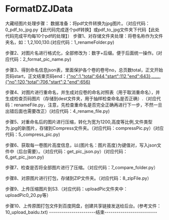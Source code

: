 # FormatDZJData
大藏经图片处理步骤：
数据准备：将pdf文件转换为jpg图片。（对应代码：0_pdf_to_jpg.py【此代码完成逐个pdf转换】或pdf_to_jpg文件夹下代码【此处代码完成平均每10个pdf的处理】）
步骤1、对存储文件夹处理：将卷名称作为文件夹名，如：1,2,100,130.(对应代码：1_renameFolder.py)

步骤2、对图片名进行格式化，全部修改为：数字+后缀。便于后面统一操作。(对应代码：2_format_pic_name.py)

步骤3、得到命名信息json表，里面保护各个卷的卷号no，总页数total，正文开始页码start，正文结束页码end：[{"no":1,"total":644,"start":112,"end":643},......,{"no":120,"total":706,"start":2,"end":656}](对应文件：3_get_vol_page.json)

步骤4、对图片进行重命名，并生成对应卷的命名对照表（用于取消重命名），并生成检查页码图片（存储到dest文件夹，用于抽样检查命名是否正确）.（对应代码：renameFile.py，注意，先检查重命名是否完全正确再进行下一步，不然一旦出错后面也需要改正）(对应代码：4_rename_file.py)

步骤5、对重命名后的图片进行压缩，转化为宽为1200,高度等比例,文件类型为.jpg的新图片，存储到Compress文件夹。（对应代码：compressPic.py）(对应代码：5_compress_pic.py)

步骤6、获取每一卷图片高度信息，以{图片名：图片高度}为键值对，写入json文件中（后台需要）。（对应代码：get_pic_json.py）(对应代码：6_get_pic_json.py)

步骤7、检查是否将全部图片进行了压缩。（对应代码：7_compare_folder.py）

步骤8、对原图片进行打包，存储到ZIP文件夹。（对应代码：8_zipFile.py）

步骤9、上传压缩图片到S3.（对应代码：uploadPic文件夹中：uploadPic0_20.py等）

步骤10、上传原图打包文件到百度网盘，创建共享链接发送给后台。(参考文件：10_upload_baidu.txt)
-----------------------结束--------------------------
